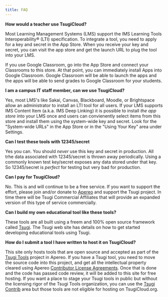 ```yaml
---
title: FAQ
---
```


**How would a teacher use TsugiCloud?**

Most Learning Management Systems (LMS) support the IMS Learning Tools Interoperability&reg; (LTI) specification.   To integrate a tool, you need to apply for a key and secret in the App Store.  When you receive your key and secret, you can visit the app store and get the launch URL to plug the tool into your LMS.

If you use Google Classroom, go into the App Store and connect your Classrooms to this store.  At that point, you can immediately install Apps into Google Classroom.  Google Classroom will be able to launch the apps and the apps will be able to send grades to Google Classroom for your students.

**I am a campus IT staff member, can we use TsugiCloud?**

Yes, most LMS's like Sakai, Canvas, Blackboard, Moodle, or Brightspace allow an administrator to install an LTI tool for all users.  If your LMS supports IMS Content Item (a.k.a. IMS Deep Linking) it is possible to install *the app store* into your LMS once and users can convienently select items from this store and install them using the system-wide key and secret.  Look for the "System-wide URLs" in the App Store or in the "Using Your Key" area under Settings.

**Can I test these tools with 12345/secret**

Yes you can.  You should *never* use this key and secret in production. All trhe data associated with 12345/secret is thrown away periodically.  Using a commonly known test key/secret exposes any data stored under that key.  So 12345/secret is *perfect* for testing but very bad for production.

**Can I pay for TsugiCloud?**

No.  This is and will continue to be a free service.  If you want to support the effort, please join and/or donate to <a href="https://www.apereo.org" target="_blank">Apereo</a> and support the Tsugi project.   In time there will be Tsugi Commercial Affiliates that will provide an expanded version of this type of service commercially.

**Can I build my own educational tool like these tools?**

These tools are all built using a freem and 100% open source framework called <a href="https://www.tsugi.org/" target="_blank">Tsugi</a>.  The Tsugi web site has details on how to get started developing educational tools using Tsugi.

**How do I submit a tool I have written to host it on TsugiCloud?**

This site only hosts tools that are open source and accepted as part of the <a href="https://github.com/tsugitools" target="_blank">Tsugi Tools</a> project in
Apereo.  If you have a Tsugi tool, you need to move the source code into this project, and get all the intellectual property cleared using Apereo <a href="https://www.apereo.org/licensing/agreements" target="_blank">Contributor License Agreements</a>.  Once that is done and the code has passed code review, it will be added to this site for free hosting.   If you want a place to stage your Tsugi tools in public but without the licensing rigor of the Tsugi Tools organization, you can use the <a href="https://github.com/tsugicontrib" target="_blank">Tsugi Contrib</a> area but those tools are not eligible for hosting on TsugiCloud.org.



